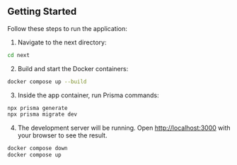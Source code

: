 ## Getting Started

Follow these steps to run the application:

1. Navigate to the next directory:
```bash
cd next
```

2. Build and start the Docker containers:
```bash
docker compose up --build
```

3. Inside the app container, run Prisma commands:
```bash
npx prisma generate
npx prisma migrate dev
```

4. The development server will be running. Open [http://localhost:3000](http://localhost:3000) with your browser to see the result.
```bash
docker compose down 
docker compose up
```